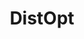 ---
name: Distributed Optimization
title: DistOpt
image: 
description: safn
permalink: /research/distopt/
projects:
 - name: Layback
   title: "NeTS: Small: LayBack: Layered SDN-Based Backhaul Architecture and Optimization Framework for Small Cells and Beyond"
   link: https://faculty.engineering.asu.edu/mre/research/layback/
layout: research
---